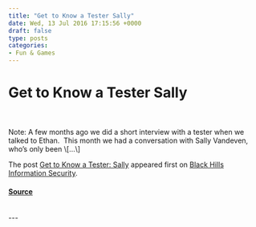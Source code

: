 ```yaml
---
title: "Get to Know a Tester Sally"
date: Wed, 13 Jul 2016 17:15:56 +0000
draft: false
type: posts
categories: 
- Fun & Games
---
```

# Get to Know a Tester Sally

<br/>

<br/>
Note: A few months ago we did a short interview with a tester when we talked to Ethan.  This month we had a conversation with Sally Vandeven, who’s only been \[…\]

The post [Get to Know a Tester: Sally](https://www.blackhillsinfosec.com/get-to-know-a-tester-sally/) appeared first on [Black Hills Information Security](https://www.blackhillsinfosec.com).

#### [Source](https://www.blackhillsinfosec.com/get-to-know-a-tester-sally/)

<br/>
---
